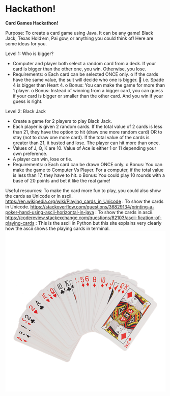 # Hackathon!
**Card Games Hackathon!**

Purpose: To create a card game using Java. It can be any game! Black Jack, Texas Hold’em, Pai gow, or anything you could think of! Here are some ideas for you. 

Level 1: Who is bigger?
-	Computer and player both select a random card from a deck. If your card is bigger than the other one, you win. Otherwise, you lose.
-	Requirements:
o	Each card can be selected ONCE only. 
o	If the cards have the same value, the suit will decide who one is bigger.
	i.e. Spade 4 is bigger than Heart 4.
o	Bonus: You can make the game for more than 1 player. 
o	Bonus: Instead of winning from a bigger card, you can guess if your card is bigger or smaller than the other card. And you win if your guess is right. 

Level 2: Black Jack
-	Create a game for 2 players to play Black Jack. 
-	Each player is given 2 random cards. If the total value of 2 cards is less than 21, they have the option to hit (draw one more random card) OR to stay (not to draw one more card). If the total value of the cards is greater than 21, it busted and lose. The player can hit more than once. 
-	Values of J, Q, K are 10. Value of Ace is either 1 or 11 depending your own preference.  
-	A player can win, lose or tie. 
-	Requirements:
o	Each card can be drawn ONCE only. 
o	Bonus: You can make the game to Computer Vs Player. For a computer, if the total value is less than 17, they have to hit. 
o	Bonus: You could play 10 rounds with a base of 20 points and bet it like the real game!

 

Useful resources:
To make the card more fun to play, you could also show the cards as Unicode or in ascii. 
https://en.wikipedia.org/wiki/Playing_cards_in_Unicode   : To show the cards in Unicode. 
https://stackoverflow.com/questions/36829134/printing-a-poker-hand-using-ascii-horizontal-in-java : To show the cards in ascii. 
https://codereview.stackexchange.com/questions/82103/ascii-fication-of-playing-cards : This is the ascii in Python but this site explains very clearly how the ascii shows the playing cards in terminal. 
![a deck of cards](https://raw.githubusercontent.com/jupiterorbita/git_assets/master/cards.png)